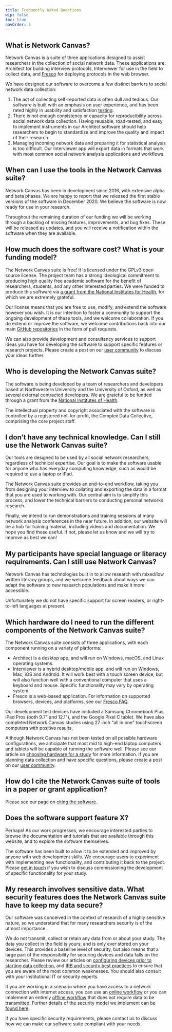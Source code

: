 ```yaml
---
title: Frequently Asked Questions
wip: false
toc: true
navOrder: 5
---
```


## What is Network Canvas?

Network Canvas is a suite of three applications designed to assist researchers in the collection of social network data. These applications are: Architect for building interview protocols, Interviewer for use in the field to collect data, and [Fresco](/en/fresco) for deploying protocols in the web browser.

We have designed our software to overcome a few distinct barriers to social network data collection:

1. The act of collecting self-reported data is often dull and tedious. Our software is built with an emphasis on user experience, and has been rated highly in usability and satisfaction [testing](http://dl.acm.org/citation.cfm?id=2858368).
2. There is not enough consistency or capacity for reproducibility across social network data collection. Having reusable, road-tested, and easy to implement instruments in our Architect software should help researchers to begin to standardize and improve the quality and impact of their research.
3. Managing incoming network data and preparing it for statistical analysis is too difficult. Our Interviewer app will export data in formats that work with most common social network analysis applications and workflows.

## When can I use the tools in the Network Canvas suite?

Network Canvas has been in development since 2016, with extensive alpha and beta phases. We are happy to report that we released the first stable versions of the software in December 2020. We believe the software is now ready for use in your research.

Throughout the remaining duration of our funding we will be working through a backlog of missing features, improvements, and bug fixes. These will be released as updates, and you will receive a notification within the software when they are available.

## How much does the software cost? What is your funding model?

The Network Canvas suite is free! It is licensed under the GPLv3 open source license. The project team has a strong ideological commitment to producing high quality free academic software for the benefit of researchers, students, and any other interested parties. We were funded to produce this software via [a grant from the National Institutes for Health](https://projectreporter.nih.gov/project_info_description.cfm?aid=9306043&icde=35540823&ddparam=&ddvalue=&ddsub=&cr=1&csb=default&cs=ASC&pball=), for which we are extremely grateful.

Our license means that you are free to use, modify, and extend the software however you wish. It is our intention to foster a community to support the ongoing development of these tools, and we welcome collaboration. If you do extend or improve the software, we welcome contributions back into our main [GitHub repositories](https://github.com/complexdatacollective) in the form of pull requests.

We can also provide development and consultancy services to support ideas you have for developing the software to support specific features or research projects. Please create a post on our [user community](https://community.networkcanvas.com) to discuss your ideas further.

## Who is developing the Network Canvas suite?

The software is being developed by a team of researchers and developers based at Northwestern University and the University of Oxford, as well as several external contracted developers. We are grateful to be funded through a grant from the [National Institutes of Health](https://projectreporter.nih.gov/project_info_description.cfm?aid=9306043&icde=35540823&ddparam=&ddvalue=&ddsub=&cr=1&csb=default&cs=ASC&pball=).

The intellectual property and copyright associated with the software is controlled by a registered not-for-profit, the Complex Data Collective, comprising the core project staff.

## I don’t have any technical knowledge. Can I still use the Network Canvas suite?

Our tools are designed to be used by all social network researchers, regardless of technical expertise. Our goal is to make the software usable for anyone who has everyday computing knowledge, such as would be required to use a laptop or iPad.

The Network Canvas suite provides an end-to-end workflow, taking you from designing your interview to collating and exporting the data in a format that you are used to working with. Our central aim is to simplify this process, and lower the technical barriers to conducting personal networks research.

Finally, we intend to run demonstrations and training sessions at many network analysis conferences in the near future. In addition, our website will be a hub for training material, including videos and documentation. We hope you find these useful. If not, please let us know and we will try to improve as best we can!

## My participants have special language or literacy requirements. Can I still use Network Canvas?

Network Canvas has technologies built in to allow research with mixed/low written literacy groups, and we welcome feedback about ways we can adapt the software to new research populations and make it more accessible.

Unfortunately we do not have specific support for screen readers, or right-to-left languages at present.

## Which hardware do I need to run the different components of the Network Canvas suite?

The Network Canvas suite consists of three applications, with each component running on a variety of platforms:

- Architect is a desktop app, and will run on Windows, macOS, and Linux operating systems.
- Interviewer is a hybrid desktop/mobile app, and will run on Windows, Mac, iOS and Android. It will work best with a touch screen device, but will also function well with a conventional computer that uses a keyboard and mouse. Specific functionality may vary by operating system.
- Fresco is a web-based application. For information on supported browsers, devices, and platforms, see our [Fresco FAQ](/en/fresco/faq#which-browsers-are-supported).

Our development test devices have included a Samsung Chromebook Plus, iPad Pros (both 9.7" and 12.1"), and the Google Pixel C tablet. We have also completed Network Canvas studies using 27 inch “all in one” touchscreen computers with positive results.

Although Network Canvas has not been tested on all possible hardware configurations, we anticipate that most mid to high-end laptop computers and tablets will be capable of running the software well. Please see our article on [choosing hardware for a study](./how-to/choosing-hardware) for more information. If you are planning data collection and have specific questions, please create a post on our [user community](https://community.networkcanvas.com).

## How do I cite the Network Canvas suite of tools in a paper or grant application?

Please see our page on [citing the software](./citing-the-software).

## Does the software support feature X?

Perhaps! As our work progresses, we encourage interested parties to browse the documentation and tutorials that are available through this website, and to explore the software themselves.

The software has been built to allow it to be extended and improved by anyone with web development skills. We encourage users to experiment with implementing new functionality, and contributing it back to the project. Please [get in touch](mailto:info@networkcanvas.com) if you wish to discuss commissioning the development of specific functionality for your study.

## My research involves sensitive data. What security features does the Network Canvas suite have to keep my data secure?

Our software was conceived in the context of research of a highly sensitive nature, so we understand that for many researchers security is of the utmost importance.

We do not transmit, collect or retain any data from or about your study. The data you collect in the field is yours, and is only ever stored on your devices. This provides a baseline level of security, but also means that a large part of the responsibility for securing devices and data falls on the researcher. Please review our articles on [configuring devices prior to starting data collection](../getting-started/configuring-devices), and [IRB and security best practices](./irb-best-practices) to ensure that you are aware of the most common weaknesses. You should also consult with your institutional IT or security experts.

If you are working in a scenario where you have access to a network connection with internet access, you can use an [online workflow](/en/desktop/tutorials/protocol-and-data-workflows#option-1-online-workflow) or you can implement an entirely [offline workflow](../tutorials/protocol-and-data-workflows#option-2-offline-workflow) that does not require data to be transmitted. Further details of the security model we implement can be [found here](./security-model).

If you have specific security requirements, please contact us to discuss how we can make our software suite compliant with your needs.
